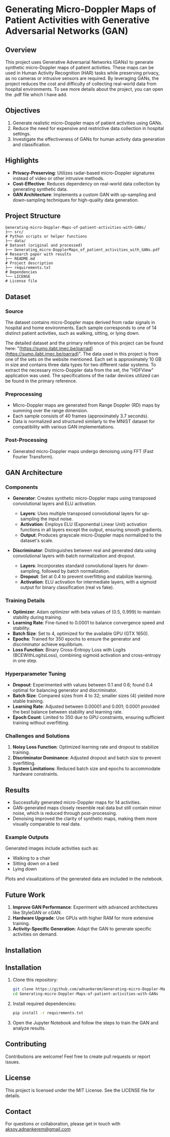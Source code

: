 # Generating Micro-Doppler Maps of Patient Activities with Generative Adversarial Networks (GAN)

## Overview

This project uses Generative Adversarial Networks (GANs) to generate synthetic micro-Doppler maps of patient activities. These maps can be used in Human Activity Recognition (HAR) tasks while preserving privacy, as no cameras or intrusive sensors are required. By leveraging GANs, the project reduces the cost and difficulty of collecting real-world data from hospital environments. To see more details about the project, you can open the .pdf file which I have add.

## Objectives

1. Generate realistic micro-Doppler maps of patient activities using GANs.
2. Reduce the need for expensive and restrictive data collection in hospital settings.
3. Investigate the effectiveness of GANs for human activity data generation and classification.

## Highlights

- **Privacy-Preserving**: Utilizes radar-based micro-Doppler signatures instead of video or other intrusive methods.
- **Cost-Effective**: Reduces dependency on real-world data collection by generating synthetic data.
- **GAN Architecture**: Implements a custom GAN with up-sampling and down-sampling techniques for high-quality data generation.

## Project Structure

```
Generating-micro-Doppler-Maps-of-patient-activities-with-GANs/
├── src/                                                              # Python scripts or helper functions
├── data/                                                             # Dataset (original and processed)
├── Generating_micro-DopplerMaps_of_patient_activities_with_GANs.pdf  # Research paper with results
├── README.md                                                         # Project description
├── requirements.txt                                                  # Dependencies
└── LICENSE                                                           # License file
```

## Dataset

### Source

The dataset contains micro-Doppler maps derived from radar signals in hospital and home environments. Each sample corresponds to one of 14 distinct patient activities, such as walking, sitting, or lying down.&#x20;

The detailed dataset and the primary reference of this project can be found here: "[https://sumo.ilabt.imec.be/parrad](https://sumo.ilabt.imec.be/parrad)". The data used in this project is from one of the sets on the website mentioned. Each set is approximately 10 GB in size and contains three data types for two different radar systems. To extract the necessary micro-Doppler data from the set, the "HDFView" application was used. The specifications of the radar devices utilized can be found in the primary reference.

### Preprocessing

- Micro-Doppler maps are generated from Range Doppler (RD) maps by summing over the range dimension.
- Each sample consists of 40 frames (approximately 3.7 seconds).
- Data is normalized and structured similarly to the MNIST dataset for compatibility with various GAN implementations.

### Post-Processing

- Generated micro-Doppler maps undergo denoising using FFT (Fast Fourier Transform).

## GAN Architecture

### Components

- **Generator**: Creates synthetic micro-Doppler maps using transposed convolutional layers and ELU activation.
  - **Layers**: Uses multiple transposed convolutional layers for up-sampling the input noise.
  - **Activation**: Employs ELU (Exponential Linear Unit) activation functions in all layers except the output, ensuring smooth gradients.
  - **Output**: Produces grayscale micro-Doppler maps normalized to the dataset's scale.

- **Discriminator**: Distinguishes between real and generated data using convolutional layers with batch normalization and dropout.
  - **Layers**: Incorporates standard convolutional layers for down-sampling, followed by batch normalization.
  - **Dropout**: Set at 0.4 to prevent overfitting and stabilize learning.
  - **Activation**: ELU activation for intermediate layers, with a sigmoid output for binary classification (real vs fake).

### Training Details

- **Optimizer**: Adam optimizer with beta values of (0.5, 0.999) to maintain stability during training.
- **Learning Rate**: Fine-tuned to 0.0001 to balance convergence speed and stability.
- **Batch Size**: Set to 4, optimized for the available GPU (GTX 1650).
- **Epochs**: Trained for 350 epochs to ensure the generator and discriminator achieve equilibrium.
- **Loss Function**: Binary Cross-Entropy Loss with Logits (BCEWithLogitsLoss), combining sigmoid activation and cross-entropy in one step.

### Hyperparameter Tuning

- **Dropout**: Experimented with values between 0.1 and 0.6; found 0.4 optimal for balancing generator and discriminator.
- **Batch Size**: Compared sizes from 4 to 32; smaller sizes (4) yielded more stable training.
- **Learning Rate**: Adjusted between 0.00001 and 0.001; 0.0001 provided the best balance between stability and learning rate.
- **Epoch Count**: Limited to 350 due to GPU constraints, ensuring sufficient training without overfitting.

### Challenges and Solutions

1. **Noisy Loss Function**: Optimized learning rate and dropout to stabilize training.
2. **Discriminator Dominance**: Adjusted dropout and batch size to prevent overfitting.
3. **System Limitations**: Reduced batch size and epochs to accommodate hardware constraints.

## Results

- Successfully generated micro-Doppler maps for 14 activities.
- GAN-generated maps closely resemble real data but still contain minor noise, which is reduced through post-processing.
- Denoising improved the clarity of synthetic maps, making them more visually comparable to real data.

### Example Outputs

Generated images include activities such as:

- Walking to a chair
- Sitting down on a bed
- Lying down

Plots and visualizations of the generated data are included in the notebook.

## Future Work

1. **Improve GAN Performance**: Experiment with advanced architectures like StyleGAN or cGAN.
2. **Hardware Upgrade**: Use GPUs with higher RAM for more extensive training.
3. **Activity-Specific Generation**: Adapt the GAN to generate specific activities on demand.

## Installation
## Installation

1. Clone this repository:
   ```bash
   git clone https://github.com/adnankerem/Generating-micro-Doppler-Maps-of-patient-activities-with-GANs.git
   cd Generating-micro-Doppler-Maps-of-patient-activities-with-GANs

2. Install required dependencies:
   ```bash
   pip install -r requirements.txt
   ```
3. Open the Jupyter Notebook and follow the steps to train the GAN and analyze results.

## Contributing

Contributions are welcome! Feel free to create pull requests or report issues.

## License

This project is licensed under the MIT License. See the LICENSE file for details.

## Contact

For questions or collaboration, please get in touch with aksoy.adnankerem@gmail.com

